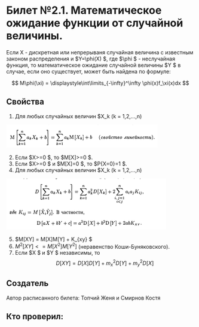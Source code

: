 # Билет №2.1. Математическое ожидание функции от случайной величины.

Если X - дискретная или непрерываня случайная величина с известным законом распределения и  $Y=\phi(X) $, где  $\phi $ - неслучайная функция, то математическое ожидание случайной величины  $Y $ в случае, если оно существует, может быть найдена по формуле: 

$$ M\phi(\xi) = \displaystyle\int\limits_{-\infty}^\infty \phi(x)f_\xi(x)dx $$

## Cвойства

1. Для любых случайных величин  $X_k (k = 1,2,...,n)

![](./images/1.png)  

2. Если  $X>=0 $, то  $M[X]>=0 $.  
3. Если  $X>=0 $ и  $M[X]=0 $, то  $P{X=0}=1 $.  
4. Для любых случайных величин  $X_k (k = 1,2,...,n)

![](./images/2.png)  

5. $M[XY] = M[X]M[Y] + K_{xy} $  
6. $M^2[XY] <= M[X^2]M[Y^2]$ (неравенство Коши-Буняковского).  
7. Если  $X $ и  $Y $ независимы, то  
 $$ D[XY] = D[X]D[Y] + m^2_xD[Y] + m^2_yD[X]$$




## Создатель

Автор расписанного билета: Топчий Женя и Смирнов Костя

Кто проверил:
-
